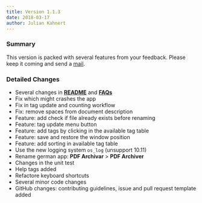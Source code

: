 ```yaml
---
title: Version 1.1.3
date: 2018-03-17
author: Julian Kahnert
---
```


### Summary

This version is packed with several features from your feedback.
Please keep it coming and send a [mail](mailto:feature-request@pdf-archiver.mailclark.ai).

### Detailed Changes

* Several changes in [**README**](https://github.com/PDF-Archiver/PDF-Archiver/blob/master/README.md) and [**FAQs**](https://github.com/PDF-Archiver/PDF-Archiver/wiki/FAQs)
* Fix which might crashes the app
* Fix in tag update and counting workflow
* Fix: remove spaces from document description
* Feature: add check if file already exists before renaming
* Feature: tag update menu button
* Feature: add tags by clicking in the available tag table
* Feature: save and restore the window position
* Feature: add sorting in available tag table
* Use the new logging system `os_log` (unsupport 10.11)
* Rename german app: **PDF Archivar** > **PDF Archiver**
* Changes in the unit test
* Help tags added
* Refactore keyboard shortcuts
* Several minor code changes
* GitHub changes: contributing guidelines, issue and pull request template added
